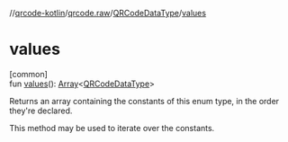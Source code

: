 //[qrcode-kotlin](../../../index.md)/[qrcode.raw](../index.md)/[QRCodeDataType](index.md)/[values](values.md)

# values

[common]\
fun [values](values.md)(): [Array](https://kotlinlang.org/api/latest/jvm/stdlib/kotlin-stdlib/kotlin/-array/index.html)&lt;[QRCodeDataType](index.md)&gt;

Returns an array containing the constants of this enum type, in the order they're declared.

This method may be used to iterate over the constants.
